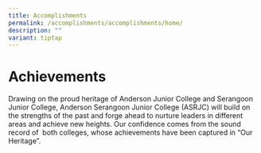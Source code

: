 ```yaml
---
title: Accomplishments
permalink: /accomplishments/accomplishments/home/
description: ""
variant: tiptap
---
```

Achievements
============

Drawing on the proud heritage of Anderson Junior College and Serangoon Junior College, Anderson Serangoon Junior College (ASRJC) will build on the strengths of the past and forge ahead to nurture leaders in different areas and achieve new heights. Our confidence comes from the sound record of  both colleges, whose achievements have been captured in “Our Heritage”.